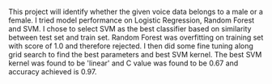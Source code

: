 This project will identify whether the given voice data belongs to a male or a female. I tried model performance on Logistic Regression, Random Forest and SVM. I chose to select SVM as the best classifier based on similarity between test set and train set. Random Forest was overfitting on training set with score of 1.0 and therefore rejected. I then did some fine tuning along grid search to find the best parameters and best SVM kernel.
The best SVM kernel was found to be 'linear' and C value was found to be 0.67 and accuracy achieved is 0.97.
